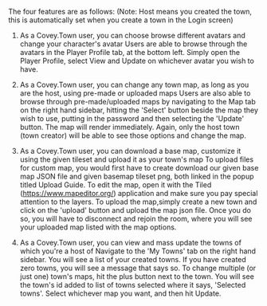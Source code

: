 The four features are as follows: (Note: Host means you created the town, this is automatically set
when you create a town in the Login screen)

1. As a Covey.Town user, you can choose browse different avatars and change your character's avatar
   Users are able to browse through the avatars in the Player Profile tab, at the bottom left.
   Simply open the Player Profile, select View and Update on whichever avatar you wish to have.

2. As a Covey.Town user, you can change any town map, as long as you are the host, using pre-made or
   uploaded maps Users are also able to browse through pre-made/uploaded maps by navigating to the
   Map tab on the right hand sidebar, hitting the 'Select' button beside the map they wish to use,
   putting in the password and then selecting the 'Update' button. The map will render immediately.
   Again, only the host town (town creator) will be able to see those options and change the map.

3. As a Covey.Town user, you can download a base map, customize it using the given tileset and
   upload it as your town's map To upload files for custom map, you would first have to create
   download our given base map JSON file and given basemap tileset png, both linked in the popup
   titled Upload Guide. To edit the map, open it with the Tiled (https://www.mapeditor.org/)
   application and make sure you pay special attention to the layers. To upload the map,simply
   create a new town and click on the 'upload' button and upload the map json file. Once you do so,
   you will have to disconnect and rejoin the room, where you will see your uploaded map listed with
   the map options.

4. As a Covey.Town user, you can view and mass update the towns of which you're a host of Navigate
   to the 'My Towns' tab on the right hand sidebar. You will see a list of your created towns. If
   you have created zero towns, you will see a message that says so. To change multiple (or just
   one) town's maps, hit the plus button next to the town. You will see the town's id added to list
   of towns selected where it says, 'Selected towns'. Select whichever map you want, and then hit
   Update.
